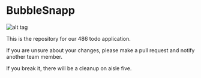 BubbleSnapp
========================
![alt tag](http://upload.wikimedia.org/wikipedia/en/a/af/Threat-Level-Midnight.jpg)

This is the repository for our 486 todo application.

If you are unsure about your changes, please make a pull request and notify another team member. 

If you break it, there will be a cleanup on aisle five.
